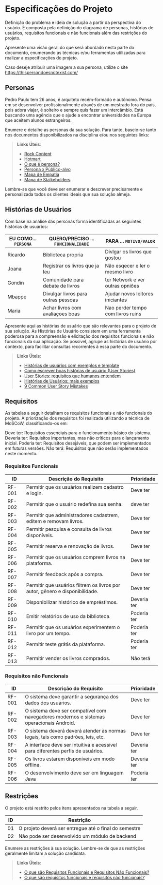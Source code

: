 # Especificações do Projeto

Definição do problema e ideia de solução a partir da perspectiva do usuário. É composta pela definição do  diagrama de personas, histórias de usuários, requisitos funcionais e não funcionais além das restrições do projeto.

Apresente uma visão geral do que será abordado nesta parte do documento, enumerando as técnicas e/ou ferramentas utilizadas para realizar a especificações do projeto.

Caso deseje atribuir uma imagem a sua persona, utilize o site https://thispersondoesnotexist.com/

## Personas

Pedro Paulo tem 26 anos, é arquiteto recém-formado e autônomo. Pensa em se desenvolver profissionalmente através de um mestrado fora do país, pois adora viajar, é solteiro e sempre quis fazer um intercâmbio. Está buscando uma agência que o ajude a encontrar universidades na Europa que aceitem alunos estrangeiros.

Enumere e detalhe as personas da sua solução. Para tanto, baseie-se tanto nos documentos disponibilizados na disciplina e/ou nos seguintes links:

> **Links Úteis**:
> - [Rock Content](https://rockcontent.com/blog/personas/)
> - [Hotmart](https://blog.hotmart.com/pt-br/como-criar-persona-negocio/)
> - [O que é persona?](https://resultadosdigitais.com.br/blog/persona-o-que-e/)
> - [Persona x Público-alvo](https://flammo.com.br/blog/persona-e-publico-alvo-qual-a-diferenca/)
> - [Mapa de Empatia](https://resultadosdigitais.com.br/blog/mapa-da-empatia/)
> - [Mapa de Stalkeholders](https://www.racecomunicacao.com.br/blog/como-fazer-o-mapeamento-de-stakeholders/)
>
Lembre-se que você deve ser enumerar e descrever precisamente e personalizada todos os clientes ideais que sua solução almeja.

## Histórias de Usuários

Com base na análise das personas forma identificadas as seguintes histórias de usuários:

|EU COMO... `PERSONA`| QUERO/PRECISO ... `FUNCIONALIDADE` |PARA ... `MOTIVO/VALOR`                 |
|--------------------|------------------------------------|----------------------------------------|
|Ricardo             | Biblioteca propria                 | Divlgar os livros que gostou           |
|Joana               | Registrar os livros que ja leu     | Não esqecer e ler o mesmo livro        |
|Gondin              | Comunidade para debate de livros   | ter Network e ver outras opniões       |
|Mbappe              | Divulgar livros para outras pessoas| Ajudar novos leitores iniciantes       |
|Maria               | Achar livros com avaliaçoes boas   | Nao perder tempo com livros ruins      |


Apresente aqui as histórias de usuário que são relevantes para o projeto de sua solução. As Histórias de Usuário consistem em uma ferramenta poderosa para a compreensão e elicitação dos requisitos funcionais e não funcionais da sua aplicação. Se possível, agrupe as histórias de usuário por contexto, para facilitar consultas recorrentes à essa parte do documento.

> **Links Úteis**:
> - [Histórias de usuários com exemplos e template](https://www.atlassian.com/br/agile/project-management/user-stories)
> - [Como escrever boas histórias de usuário (User Stories)](https://medium.com/vertice/como-escrever-boas-users-stories-hist%C3%B3rias-de-usu%C3%A1rios-b29c75043fac)
> - [User Stories: requisitos que humanos entendem](https://www.luiztools.com.br/post/user-stories-descricao-de-requisitos-que-humanos-entendem/)
> - [Histórias de Usuários: mais exemplos](https://www.reqview.com/doc/user-stories-example.html)
> - [9 Common User Story Mistakes](https://airfocus.com/blog/user-story-mistakes/)

## Requisitos

As tabelas a seguir detalham os requisitos funcionais e não funcionais do projeto. A priorização dos requisitos foi realizada utilizando a técnica de MoSCoW, classificando-os em:

Deve ter: Requisitos essenciais para o funcionamento básico do sistema.
Deveria ter: Requisitos importantes, mas não críticos para o lançamento inicial.
Poderia ter: Requisitos desejáveis, que podem ser implementados em futuras versões.
Não terá: Requisitos que não serão implementados neste momento.


### Requisitos Funcionais

|ID    | Descrição do Requisito  | Prioridade | 
|------|-----------------------------------------|----| 
|RF-001| Permitir que os usuários realizem cadastro e login. | Deve ter |  
|RF-002| Permitir que o usuário redefina sua senha. | deve ter | 
|RF-003| Permitir que administradores cadastrem, editem e removam livros. | Deve ter |
|RF-004| Permitir pesquisa e consulta de livros disponíveis. | Deve ter |
|RF-005| Permitir reserva e renovação de livros. | Deve ter |
|RF-006| Permitir que os usuários comprem livros na plataforma. | Deve ter |
|RF-007| Permitir feedback após a compra. | Deve ter |
|RF-008| Permitir que usuários filtrem os livros por autor, gênero e disponibilidade. | Deve ter |
|RF-009| Disponibilizar histórico de empréstimos. | Deveria ter |
|RF-010| Emitir relatórios de uso da biblioteca.	| Poderia ter |
|RF-011| Permitir que os usuários experimentem o livro por um tempo.	| Poderia ter |
|RF-012| Permitir teste grátis da plataforma. | Poderia ter |
|RF-013| Permitir vender os livros comprados. | Não terá |


### Requisitos não Funcionais

|ID     | Descrição do Requisito  |Prioridade |
|-------|-------------------------|----|
|RF-001| O sistema deve garantir a segurança dos dados dos usuários. | Deve ter |
|RF-002| O sistema deve ser compatível com navegadores modernos e sistemas operacionais Android. | Deve ter |
|RF-003| O sistema deverá deverá atender às normas legais, tais como padrões, leis, etc. | Deve ter |
|RF-004| A interface deve ser intuitiva e acessível para diferentes perfis de usuários. | Deveria ter |
|RF-005| Os livros estarem disponíveis em modo offline. | Deveria ter |
|RF-006| O desenvolvimento deve ser em linguagem Java| Poderia ter |

## Restrições

O projeto está restrito pelos itens apresentados na tabela a seguir.

|ID| Restrição                                             |
|--|-------------------------------------------------------|
|01| O projeto deverá ser entregue até o final do semestre |
|02| Não pode ser desenvolvido um módulo de backend        |


Enumere as restrições à sua solução. Lembre-se de que as restrições geralmente limitam a solução candidata.

> **Links Úteis**:
> - [O que são Requisitos Funcionais e Requisitos Não Funcionais?](https://codificar.com.br/requisitos-funcionais-nao-funcionais/)
> - [O que são requisitos funcionais e requisitos não funcionais?](https://analisederequisitos.com.br/requisitos-funcionais-e-requisitos-nao-funcionais-o-que-sao/)
